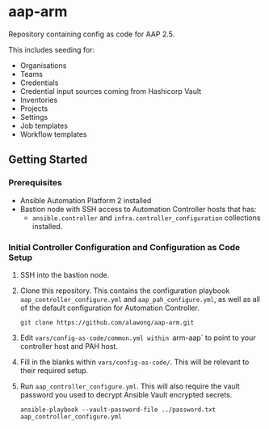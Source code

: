 # aap-arm

Repository containing config as code for AAP 2.5.

This includes seeding for:

* Organisations
* Teams
* Credentials
* Credential input sources coming from Hashicorp Vault
* Inventories
* Projects
* Settings
* Job templates
* Workflow templates

## Getting Started

### Prerequisites

* Ansible Automation Platform 2 installed
* Bastion node with SSH access to Automation Controller hosts that has:
  * `ansible.controller` and `infra.controller_configuration` collections installed.

### Initial Controller Configuration and Configuration as Code Setup

1. SSH into the bastion node.

2. Clone this repository. This contains the configuration playbook `aap_controller_configure.yml` and `aap_pah_configure.yml`, as well as all of the default configuration for Automation Controller.

    `git clone https://github.com/alawong/aap-arm.git`

3. Edit `vars/config-as-code/common.yml within `arm-aap` to point to your controller host and PAH host.

4. Fill in the blanks within `vars/config-as-code/`. This will be relevant to their required setup.

5. Run `aap_controller_configure.yml`. This will also require the vault password you used to decrypt Ansible Vault encrypted secrets.

    `ansible-playbook --vault-password-file ../password.txt aap_controller_configure.yml`

